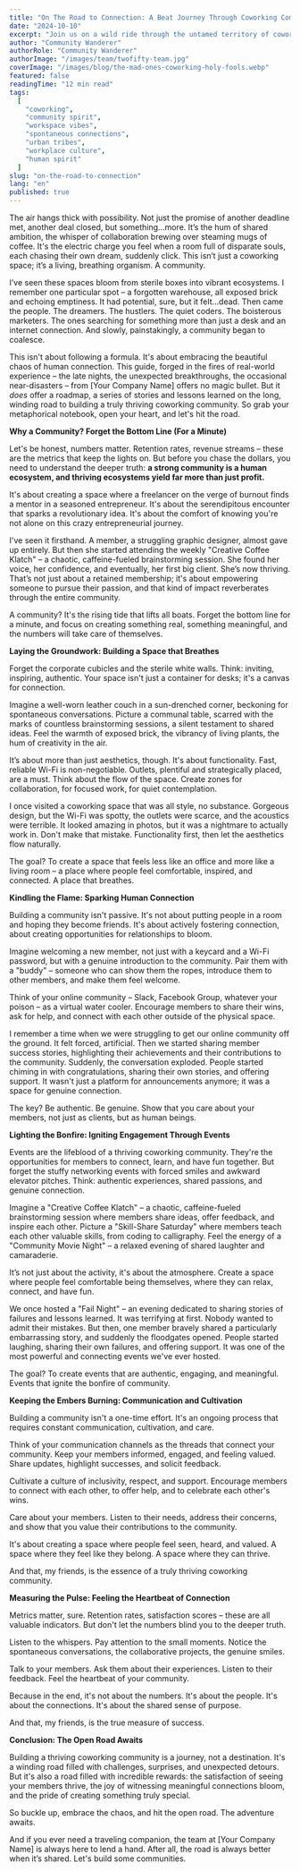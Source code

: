 ```yaml
---
title: "On The Road to Connection: A Beat Journey Through Coworking Communities"
date: "2024-10-10"
excerpt: "Join us on a wild ride through the untamed territory of coworking spaces, where souls collide and magic happens in the raw energy of community building."
author: "Community Wanderer"
authorRole: "Community Wanderer"
authorImage: "/images/team/twofifty-team.jpg"
coverImage: "/images/blog/the-mad-ones-coworking-holy-fools.webp"
featured: false
readingTime: "12 min read"
tags:
  [
    "coworking",
    "community spirit",
    "workspace vibes",
    "spontaneous connections",
    "urban tribes",
    "workplace culture",
    "human spirit"
  ]
slug: "on-the-road-to-connection"
lang: "en"
published: true
---
```


The air hangs thick with possibility. Not just the promise of another deadline met, another deal closed, but something…more. It’s the hum of shared ambition, the whisper of collaboration brewing over steaming mugs of coffee. It's the electric charge you feel when a room full of disparate souls, each chasing their own dream, suddenly click. This isn’t just a coworking space; it’s a living, breathing organism. A community.

I’ve seen these spaces bloom from sterile boxes into vibrant ecosystems. I remember one particular spot – a forgotten warehouse, all exposed brick and echoing emptiness. It had potential, sure, but it felt…dead. Then came the people. The dreamers. The hustlers. The quiet coders. The boisterous marketers. The ones searching for something more than just a desk and an internet connection. And slowly, painstakingly, a community began to coalesce.

This isn't about following a formula. It's about embracing the beautiful chaos of human connection. This guide, forged in the fires of real-world experience – the late nights, the unexpected breakthroughs, the occasional near-disasters – from [Your Company Name] offers no magic bullet. But it _does_ offer a roadmap, a series of stories and lessons learned on the long, winding road to building a truly thriving coworking community. So grab your metaphorical notebook, open your heart, and let's hit the road.

**Why a Community? Forget the Bottom Line (For a Minute)**

Let's be honest, numbers matter. Retention rates, revenue streams – these are the metrics that keep the lights on. But before you chase the dollars, you need to understand the deeper truth: **a strong community is a human ecosystem, and thriving ecosystems yield far more than just profit.**

It's about creating a space where a freelancer on the verge of burnout finds a mentor in a seasoned entrepreneur. It's about the serendipitous encounter that sparks a revolutionary idea. It's about the comfort of knowing you're not alone on this crazy entrepreneurial journey.

I've seen it firsthand. A member, a struggling graphic designer, almost gave up entirely. But then she started attending the weekly "Creative Coffee Klatch" – a chaotic, caffeine-fueled brainstorming session. She found her voice, her confidence, and eventually, her first big client. She’s now thriving. That’s not just about a retained membership; it's about empowering someone to pursue their passion, and that kind of impact reverberates through the entire community.

A community? It's the rising tide that lifts all boats. Forget the bottom line for a minute, and focus on creating something real, something meaningful, and the numbers will take care of themselves.

**Laying the Groundwork: Building a Space that Breathes**

Forget the corporate cubicles and the sterile white walls. Think: inviting, inspiring, authentic. Your space isn't just a container for desks; it's a canvas for connection.

Imagine a well-worn leather couch in a sun-drenched corner, beckoning for spontaneous conversations. Picture a communal table, scarred with the marks of countless brainstorming sessions, a silent testament to shared ideas. Feel the warmth of exposed brick, the vibrancy of living plants, the hum of creativity in the air.

It’s about more than just aesthetics, though. It's about functionality. Fast, reliable Wi-Fi is non-negotiable. Outlets, plentiful and strategically placed, are a must. Think about the flow of the space. Create zones for collaboration, for focused work, for quiet contemplation.

I once visited a coworking space that was all style, no substance. Gorgeous design, but the Wi-Fi was spotty, the outlets were scarce, and the acoustics were terrible. It looked amazing in photos, but it was a nightmare to actually work in. Don't make that mistake. Functionality first, then let the aesthetics flow naturally.

The goal? To create a space that feels less like an office and more like a living room – a place where people feel comfortable, inspired, and connected. A place that breathes.

**Kindling the Flame: Sparking Human Connection**

Building a community isn't passive. It's not about putting people in a room and hoping they become friends. It's about actively fostering connection, about creating opportunities for relationships to bloom.

Imagine welcoming a new member, not just with a keycard and a Wi-Fi password, but with a genuine introduction to the community. Pair them with a "buddy" – someone who can show them the ropes, introduce them to other members, and make them feel welcome.

Think of your online community – Slack, Facebook Group, whatever your poison – as a virtual water cooler. Encourage members to share their wins, ask for help, and connect with each other outside of the physical space.

I remember a time when we were struggling to get our online community off the ground. It felt forced, artificial. Then we started sharing member success stories, highlighting their achievements and their contributions to the community. Suddenly, the conversation exploded. People started chiming in with congratulations, sharing their own stories, and offering support. It wasn't just a platform for announcements anymore; it was a space for genuine connection.

The key? Be authentic. Be genuine. Show that you care about your members, not just as clients, but as human beings.

**Lighting the Bonfire: Igniting Engagement Through Events**

Events are the lifeblood of a thriving coworking community. They're the opportunities for members to connect, learn, and have fun together. But forget the stuffy networking events with forced smiles and awkward elevator pitches. Think: authentic experiences, shared passions, and genuine connection.

Imagine a "Creative Coffee Klatch" – a chaotic, caffeine-fueled brainstorming session where members share ideas, offer feedback, and inspire each other. Picture a "Skill-Share Saturday" where members teach each other valuable skills, from coding to calligraphy. Feel the energy of a "Community Movie Night" – a relaxed evening of shared laughter and camaraderie.

It’s not just about the activity, it's about the atmosphere. Create a space where people feel comfortable being themselves, where they can relax, connect, and have fun.

We once hosted a "Fail Night" – an evening dedicated to sharing stories of failures and lessons learned. It was terrifying at first. Nobody wanted to admit their mistakes. But then, one member bravely shared a particularly embarrassing story, and suddenly the floodgates opened. People started laughing, sharing their own failures, and offering support. It was one of the most powerful and connecting events we've ever hosted.

The goal? To create events that are authentic, engaging, and meaningful. Events that ignite the bonfire of community.

**Keeping the Embers Burning: Communication and Cultivation**

Building a community isn't a one-time effort. It's an ongoing process that requires constant communication, cultivation, and care.

Think of your communication channels as the threads that connect your community. Keep your members informed, engaged, and feeling valued. Share updates, highlight successes, and solicit feedback.

Cultivate a culture of inclusivity, respect, and support. Encourage members to connect with each other, to offer help, and to celebrate each other's wins.

Care about your members. Listen to their needs, address their concerns, and show that you value their contributions to the community.

It's about creating a space where people feel seen, heard, and valued. A space where they feel like they belong. A space where they can thrive.

And that, my friends, is the essence of a truly thriving coworking community.

**Measuring the Pulse: Feeling the Heartbeat of Connection**

Metrics matter, sure. Retention rates, satisfaction scores – these are all valuable indicators. But don't let the numbers blind you to the deeper truth.

Listen to the whispers. Pay attention to the small moments. Notice the spontaneous conversations, the collaborative projects, the genuine smiles.

Talk to your members. Ask them about their experiences. Listen to their feedback. Feel the heartbeat of your community.

Because in the end, it's not about the numbers. It's about the people. It's about the connections. It's about the shared sense of purpose.

And that, my friends, is the true measure of success.

**Conclusion: The Open Road Awaits**

Building a thriving coworking community is a journey, not a destination. It's a winding road filled with challenges, surprises, and unexpected detours. But it's also a road filled with incredible rewards: the satisfaction of seeing your members thrive, the joy of witnessing meaningful connections bloom, and the pride of creating something truly special.

So buckle up, embrace the chaos, and hit the open road. The adventure awaits.

And if you ever need a traveling companion, the team at [Your Company Name] is always here to lend a hand. After all, the road is always better when it’s shared. Let's build some communities.
